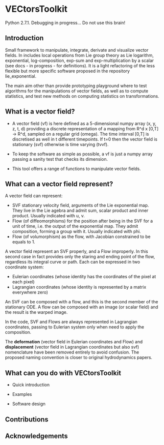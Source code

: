 # VECtorsToolkit

Python 2.7.1.
Debugging in progress... Do not use this brain!

## Introduction

Small framework to manipulate, integrate, derivate and visualize vector fields.
In includes local operations from Lie group theory as Lie logarithm, exponential, log-composition, exp-sum and 
exp-multiplication by a scalar (see docs - in progress -  for definitions).
It is a light refactoring of the less flexible but more specific software proposed in the repository lie_exponential.

The main aim other than provide prototyping playground where to test algorithms for the manipulations of vector fields, 
as well as to compute statistics, and test new methods on computing statistics on transformations.

## What is a vector field?

+ A vector field (vf) is here defined as a 5-dimensional numpy array (x, y, z, t, d) providing a discrete representation 
of a mapping from R^d x [0,T] -> R^d, sampled on a regular grid (omega). The time interval [0,T] is discretised as well 
in t different timepoints. If t=0 then the vector field is stationary (svf) otherwise is time varying (tvvf).  

+ To keep the software as simple as possible, a vf is just a numpy array passing a sanity test that checks its dimension.

+ This tool offers a range of functions to manipulate vector fields.


## What can a vector field represent?

A vector field can represent: 

 + SVF stationary velocity field, arguments of the Lie exponential map. They live in the Lie agebra and admit sum, scalar product and inner product. Usually indicated with u, v.
 + Flow (of diffeomorphisms) for the position after being in the SVF for a unit of time, i.e. the output of the exponential map. They admit composition, forming a group with it. Usually indicated with phi.
 + Flow (of volumorphism) as the flow, with Jacobian constrained to be equals to 1.

A vector field represent an SVF properly, and a Flow improperly. In this second case in fact provides only the staring and ending point of the flow, regardless its integral curve or path.
Each can be expressed in two coordinate system:

 + Eulerian coordinates (whose identity has the coordinates of the pixel at each pixel)
 + Lagrangian coordinates (whose identity is represented by a matrix everywhere zero)

An SVF can be composed with a flow, and this is the second member of the stationary ODE.
A flow can be composed with an image (or scalar field) and the result is the warped image.

In the code, SVF and Flows are always represented in Lagrangian coordinates, passing to Eulerian system only when need to apply the composition.

The **deformation** (vector field in Eulerian coordinates and Flow) and **displacement** (vector field in Lagrangian coordinates but also svf) nomenclature have been removed entirely to avoid confusion. 
The proposed naming convention is closer to original hydrodynamics papers.


## What can you do with VECtorsToolkit

+ Quick introduction

+ Examples

+ Software design

## Contributions



## Acknowledgements